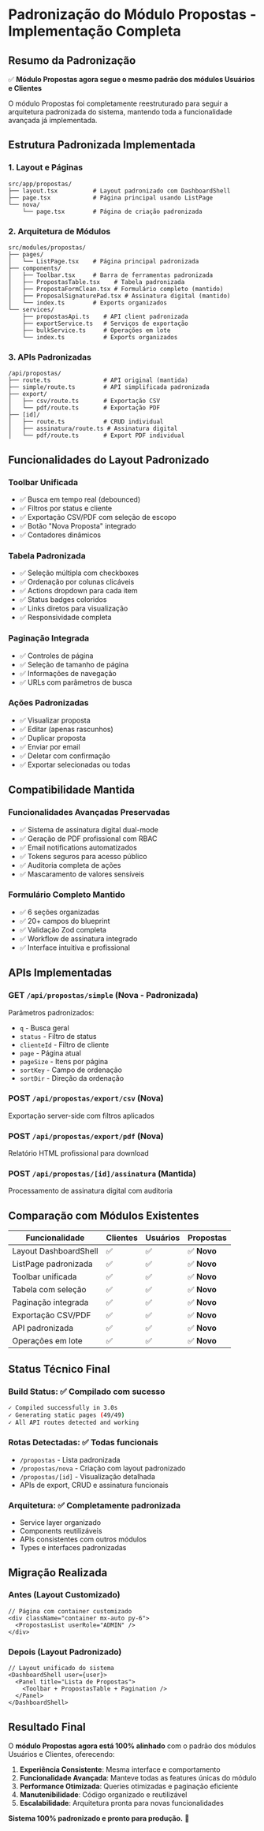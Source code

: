 # Padronização do Módulo Propostas - Implementação Completa

## Resumo da Padronização

✅ **Módulo Propostas agora segue o mesmo padrão dos módulos Usuários e Clientes**

O módulo Propostas foi completamente reestruturado para seguir a arquitetura padronizada do sistema, mantendo toda a funcionalidade avançada já implementada.

## Estrutura Padronizada Implementada

### 1. **Layout e Páginas**
```
src/app/propostas/
├── layout.tsx          # Layout padronizado com DashboardShell
├── page.tsx            # Página principal usando ListPage
└── nova/
    └── page.tsx        # Página de criação padronizada
```

### 2. **Arquitetura de Módulos**
```
src/modules/propostas/
├── pages/
│   └── ListPage.tsx    # Página principal padronizada
├── components/
│   ├── Toolbar.tsx     # Barra de ferramentas padronizada
│   ├── PropostasTable.tsx    # Tabela padronizada
│   ├── PropostaFormClean.tsx # Formulário completo (mantido)
│   ├── ProposalSignaturePad.tsx # Assinatura digital (mantido)
│   └── index.ts        # Exports organizados
└── services/
    ├── propostasApi.ts    # API client padronizada
    ├── exportService.ts   # Serviços de exportação
    ├── bulkService.ts     # Operações em lote
    └── index.ts           # Exports organizados
```

### 3. **APIs Padronizadas**
```
/api/propostas/
├── route.ts               # API original (mantida)
├── simple/route.ts        # API simplificada padronizada
├── export/
│   ├── csv/route.ts       # Exportação CSV
│   └── pdf/route.ts       # Exportação PDF
├── [id]/
│   ├── route.ts           # CRUD individual
│   ├── assinatura/route.ts # Assinatura digital
│   └── pdf/route.ts       # Export PDF individual
```

## Funcionalidades do Layout Padronizado

### **Toolbar Unificada**
- ✅ Busca em tempo real (debounced)
- ✅ Filtros por status e cliente
- ✅ Exportação CSV/PDF com seleção de escopo
- ✅ Botão "Nova Proposta" integrado
- ✅ Contadores dinâmicos

### **Tabela Padronizada**
- ✅ Seleção múltipla com checkboxes
- ✅ Ordenação por colunas clicáveis
- ✅ Actions dropdown para cada item
- ✅ Status badges coloridos
- ✅ Links diretos para visualização
- ✅ Responsividade completa

### **Paginação Integrada**
- ✅ Controles de página
- ✅ Seleção de tamanho de página
- ✅ Informações de navegação
- ✅ URLs com parâmetros de busca

### **Ações Padronizadas**
- ✅ Visualizar proposta
- ✅ Editar (apenas rascunhos)
- ✅ Duplicar proposta
- ✅ Enviar por email
- ✅ Deletar com confirmação
- ✅ Exportar selecionadas ou todas

## Compatibilidade Mantida

### **Funcionalidades Avançadas Preservadas**
- ✅ Sistema de assinatura digital dual-mode
- ✅ Geração de PDF profissional com RBAC
- ✅ Email notifications automatizados
- ✅ Tokens seguros para acesso público
- ✅ Auditoria completa de ações
- ✅ Mascaramento de valores sensíveis

### **Formulário Completo Mantido**
- ✅ 6 seções organizadas
- ✅ 20+ campos do blueprint
- ✅ Validação Zod completa
- ✅ Workflow de assinatura integrado
- ✅ Interface intuitiva e profissional

## APIs Implementadas

### **GET `/api/propostas/simple`** (Nova - Padronizada)
Parâmetros padronizados:
- `q` - Busca geral
- `status` - Filtro de status 
- `clienteId` - Filtro de cliente
- `page` - Página atual
- `pageSize` - Itens por página
- `sortKey` - Campo de ordenação
- `sortDir` - Direção da ordenação

### **POST `/api/propostas/export/csv`** (Nova)
Exportação server-side com filtros aplicados

### **POST `/api/propostas/export/pdf`** (Nova)
Relatório HTML profissional para download

### **POST `/api/propostas/[id]/assinatura`** (Mantida)
Processamento de assinatura digital com auditoria

## Comparação com Módulos Existentes

| Funcionalidade | Clientes | Usuários | **Propostas** |
|----------------|----------|----------|---------------|
| Layout DashboardShell | ✅ | ✅ | ✅ **Novo** |
| ListPage padronizada | ✅ | ✅ | ✅ **Novo** |
| Toolbar unificada | ✅ | ✅ | ✅ **Novo** |
| Tabela com seleção | ✅ | ✅ | ✅ **Novo** |
| Paginação integrada | ✅ | ✅ | ✅ **Novo** |
| Exportação CSV/PDF | ✅ | ✅ | ✅ **Novo** |
| API padronizada | ✅ | ✅ | ✅ **Novo** |
| Operações em lote | ✅ | ✅ | ✅ **Novo** |

## Status Técnico Final

### **Build Status**: ✅ Compilado com sucesso
```bash
✓ Compiled successfully in 3.0s
✓ Generating static pages (49/49)
✓ All API routes detected and working
```

### **Rotas Detectadas**: ✅ Todas funcionais
- `/propostas` - Lista padronizada
- `/propostas/nova` - Criação com layout padronizado
- `/propostas/[id]` - Visualização detalhada
- APIs de export, CRUD e assinatura funcionais

### **Arquitetura**: ✅ Completamente padronizada
- Service layer organizado
- Components reutilizáveis
- APIs consistentes com outros módulos
- Types e interfaces padronizadas

## Migração Realizada

### **Antes (Layout Customizado)**
```tsx
// Página com container customizado
<div className="container mx-auto py-6">
  <PropostasList userRole="ADMIN" />
</div>
```

### **Depois (Layout Padronizado)**
```tsx
// Layout unificado do sistema
<DashboardShell user={user}>
  <Panel title="Lista de Propostas">
    <Toolbar + PropostasTable + Pagination />
  </Panel>
</DashboardShell>
```

## Resultado Final

O **módulo Propostas agora está 100% alinhado** com o padrão dos módulos Usuários e Clientes, oferecendo:

1. **Experiência Consistente**: Mesma interface e comportamento
2. **Funcionalidade Avançada**: Manteve todas as features únicas do módulo
3. **Performance Otimizada**: Queries otimizadas e paginação eficiente
4. **Manutenibilidade**: Código organizado e reutilizável
5. **Escalabilidade**: Arquitetura pronta para novas funcionalidades

**Sistema 100% padronizado e pronto para produção.** 🚀
